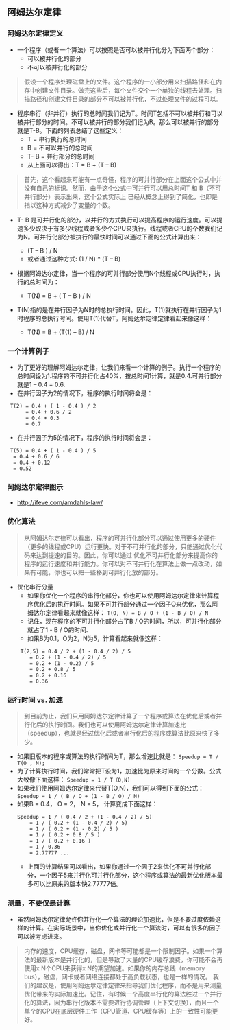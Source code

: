 ## 阿姆达尔定律

### 阿姆达尔定律定义
 * 一个程序（或者一个算法）可以按照是否可以被并行化分为下面两个部分：
   + 可以被并行化的部分
   + 不可以被并行化的部分
 > 假设一个程序处理磁盘上的文件。这个程序的一小部分用来扫描路径和在内存中创建文件目录。做完这些后，每个文件交个一个单独的线程去处理。扫描路径和创建文件目录的部分不可以被并行化，不过处理文件的过程可以。
 
 * 程序串行（非并行）执行的总时间我们记为T。时间T包括不可以被并行和可以被并行部分的时间。不可以被并行的部分我们记为B。那么可以被并行的部分就是T-B。下面的列表总结了这些定义：
   + T = 串行执行的总时间
   + B = 不可以并行的总时间
   + T- B = 并行部分的总时间
   + 从上面可以得出：T = B + (T – B)
 > 首先，这个看起来可能有一点奇怪，程序的可并行部分在上面这个公式中并没有自己的标识。然而，由于这个公式中可并行可以用总时间T 和 B（不可并行部分）表示出来，这个公式实际上
 > 已经从概念上得到了简化，也即是指以这种方式减少了变量的个数。
 
 * T- B 是可并行化的部分，以并行的方式执行可以提高程序的运行速度。可以提速多少取决于有多少线程或者多少个CPU来执行。线程或者CPU的个数我们记为N。可并行化部分被执行的最快时间可以通过下面的公式计算出来：
   + (T – B ) / N
   + 或者通过这种方式: (1 / N) * (T – B)
   
 * 根据阿姆达尔定律，当一个程序的可并行部分使用N个线程或CPU执行时，执行的总时间为：
   + T(N) = B + ( T – B ) / N
   
 * T(N)指的是在并行因子为N时的总执行时间。因此，T(1)就执行在并行因子为1时程序的总执行时间。使用T(1)代替T，阿姆达尔定律定律看起来像这样：
   + T(N) = B + (T(1) – B) / N
   
### 一个计算例子
 * 为了更好的理解阿姆达尔定律，让我们来看一个计算的例子。执行一个程序的总时间设为1.程序的不可并行化占40%，按总时间1计算，就是0.4.可并行部分就是1 – 0.4 = 0.6.
 * 在并行因子为2的情况下，程序的执行时间将会是：
 ```
  T(2) = 0.4 + ( 1 - 0.4 ) / 2
       = 0.4 + 0.6 / 2
       = 0.4 + 0.3
       = 0.7
 ```
 * 在并行因子为5的情况下，程序的执行时间将会是：
 ```
  T(5) = 0.4 + ( 1 - 0.4 ) / 5
   = 0.4 + 0.6 / 6
   = 0.4 + 0.12
   = 0.52
 ```
 
### 阿姆达尔定律图示
 * http://ifeve.com/amdahls-law/
 
### 优化算法
 > 从阿姆达尔定律可以看出，程序的可并行化部分可以通过使用更多的硬件（更多的线程或CPU）运行更快。对于不可并行化的部分，只能通过优化代码来达到提速的目的。因此，你可以通过
 > 优化不可并行化部分来提高你的程序的运行速度和并行能力。你可以对不可并行化在算法上做一点改动，如果有可能，你也可以把一些移到可并行化放的部分。
 
 * 优化串行分量
   + 如果你优化一个程序的串行化部分，你也可以使用阿姆达尔定律来计算程序优化后的执行时间。如果不可并行部分通过一个因子O来优化，那么阿姆达尔定律看起来就像这样：
   `T(O, N) = B / O + (1 - B / O) / N`
   + 记住，现在程序的不可并行化部分占了B / O的时间，所以，可并行化部分就占了1 - B / O的时间.
   + 如果B为0.1，O为2，N为5，计算看起来就像这样：
   ```
    T(2,5) = 0.4 / 2 + (1 - 0.4 / 2) / 5
       = 0.2 + (1 - 0.4 / 2) / 5
       = 0.2 + (1 - 0.2) / 5
       = 0.2 + 0.8 / 5
       = 0.2 + 0.16
       = 0.36
   ```
   
### 运行时间 vs. 加速
 > 到目前为止，我们只用阿姆达尔定律计算了一个程序或算法在优化后或者并行化后的执行时间。我们也可以使用阿姆达尔定律计算加速比（speedup），也就是经过优化后或者串行化后的程序或算法比原来快了多少。
 * 如果旧版本的程序或算法的执行时间为T，那么增速比就是：
 `Speedup = T / T(O , N);`
 * 为了计算执行时间，我们常常把T设为1，加速比为原来时间的一个分数。公式大致像下面这样：
 `Speedup = 1 / T（O,N)`
 * 如果我们使用阿姆达尔定律来代替T(O,N)，我们可以得到下面的公式：
 `Speedup = 1 / ( B / O + (1 - B / O) / N)`
 * 如果B = 0.4， O = 2， N = 5， 计算变成下面这样：
   ```
   Speedup = 1 / ( 0.4 / 2 + (1 - 0.4 / 2) / 5)
       = 1 / ( 0.2 + (1 - 0.4 / 2) / 5)
       = 1 / ( 0.2 + (1 - 0.2) / 5 )
       = 1 / ( 0.2 + 0.8 / 5 )
       = 1 / ( 0.2 + 0.16 )
       = 1 / 0.36
       = 2.77777 ...
   ```
   + 上面的计算结果可以看出，如果你通过一个因子2来优化不可并行化部分，一个因子5来并行化可并行化部分，这个程序或算法的最新优化版本最多可以比原来的版本快2.77777倍。
   
  
### 测量，不要仅是计算
 * 虽然阿姆达尔定律允许你并行化一个算法的理论加速比，但是不要过度依赖这样的计算。在实际场景中，当你优化或并行化一个算法时，可以有很多的因子可以被考虑进来。
 > 内存的速度，CPU缓存，磁盘，网卡等可能都是一个限制因子。如果一个算法的最新版本是并行化的，但是导致了大量的CPU缓存浪费，你可能不会再使用x N个CPU来获得x N的期望加速。如果你的内存总线（memory bus），磁盘，网卡或者网络连接都处于高负载状态，也是一样的情况。
 > 我们的建议是，使用阿姆达尔定律定律来指导我们优化程序，而不是用来测量优化带来的实际加速比。记住，有时候一个高度串行化的算法胜过一个并行化的算法，因为串行化版本不需要进行协调管理（上下文切换），而且一个单个的CPU在底层硬件工作（CPU管道、CPU缓存等）上的一致性可能更好。
   
 
